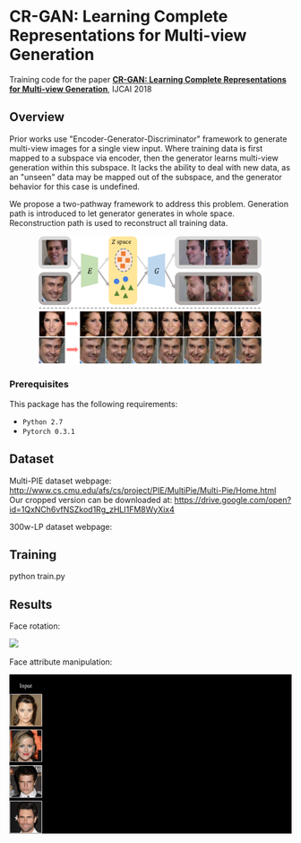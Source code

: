 # CR-GAN: Learning Complete Representations for Multi-view Generation

Training code for the paper 
**[CR-GAN: Learning Complete Representations for Multi-view Generation](https://arxiv.org/abs/1806.11191.pdf)**, IJCAI 2018

## Overview
Prior works use "Encoder-Generator-Discriminator" framework to generate multi-view images for a single view input. Where training data is first mapped to a subspace via encoder, then the generator learns multi-view generation within this subspace. It lacks the ability to deal with new data, as an "unseen" data may be mapped out of the subspace, and the generator behavior for this case is undefined.

We propose a two-pathway framework to address this problem. Generation path is introduced to let generator generates in whole space. Reconstruction path is used to reconstruct all training data.
<p align="center"><img src="figures/intro.png" alt="Two pathway framework" width="400"></p>

### Prerequisites

This package has the following requirements:

* `Python 2.7`
* `Pytorch 0.3.1`

## Dataset

Multi-PIE dataset webpage: http://www.cs.cmu.edu/afs/cs/project/PIE/MultiPie/Multi-Pie/Home.html
Our cropped version can be downloaded at: https://drive.google.com/open?id=1QxNCh6vfNSZkod1Rg_zHLI1FM8WyXix4

300w-LP dataset webpage: 

## Training

python train.py

## Results
Face rotation:

![](figures/face_rotation.gif)

Face attribute manipulation:

![](figures/face_attribute.gif)
